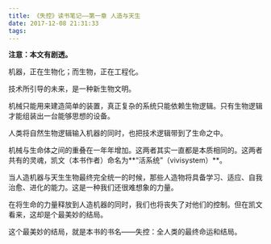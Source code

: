 ```yaml
---
title: 《失控》读书笔记——第一章 人造与天生
date: 2017-12-08 21:31:33
tags:
---
```


**注意：本文有剧透。**

机器，正在生物化；而生物，正在工程化。

技术所引导的未来，是一种新生物文明。

机械只能用来建造简单的装置，真正复杂的系统只能依赖生物逻辑。只有生物逻辑才能组装出一台能够思想的设备。

人类将自然生物逻辑输入机器的同时，也把技术逻辑带到了生命之中。

机械与生命体之间的重叠在一年年增加。这两者其实一直都是本质相同的。这两者共有的灵魂，凯文（本书作者）命名为**“活系统”（vivisystem）**。

当人造机器与天生生物最终完全统一的时候，那些人造物将具备学习、适应、自我治愈、进化的能力。这是一种我们还很难想象的力量。

在将生命的力量释放到人造机器的同时，我们也将丧失了对他们的控制。但在凯文看来，这却是个最美妙的结局。

这个最美妙的结局，就是本书的书名——失控：全人类的最终命运和结局。
